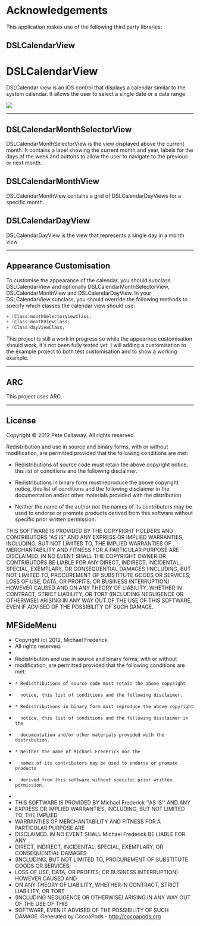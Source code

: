 # Acknowledgements
This application makes use of the following third party libraries:

## DSLCalendarView


# DSLCalendarView

DSLCalendar view is an iOS control that displays a calendar similar to the system calendar. It allows the user to select a single date or a date range.

![](http://github.com/PeteC/DSLCalendarView/raw/images/Screenshot.png)

----

## DSLCalendarMonthSelectorView

DSLCalendarMonthSelectorView is the view displayed above the current month. It contains a label showing the current month and year, labels for the days of the week and buttons to allow the user to navigate to the previous or next month.

## DSLCalendarMonthView

DSLCalendarMonthView contains a grid of DSLCalendarDayViews for a specific month.

## DSLCalendarDayView

DSLCalendarDayView is the view that represents a single day in a month view

----

## Appearance Customisation

To customise the appearance of the calendar, you should subclass DSLCalendarView and optionally DSLCalendarMonthSelectorView, DSLCalendarMonthView and DSLCalendarDayView. In your DSLCalendarView subclass, you should override the following methods to specify which classes the calendar view should use:

```objective-c
+ (Class)monthSelectorViewClass;
+ (Class)monthViewClass;
+ (Class)dayViewClass;
```

This project is still a work in progress so while the appearnce customisation should work, it's not been fully tested yet. I will adding a customisation to the example project to both test customisation and to show a working example.


----

## ARC

This project uses ARC.

---

## License
Copyright © 2012 Pete Callaway. All rights reserved.

Redistribution and use in source and binary forms, with or without modification, are permitted provided that the following conditions are met:

* Redistributions of source code must retain the above copyright notice, this list of conditions and the following disclaimer.

* Redistributions in binary form must reproduce the above copyright notice, this list of conditions and the following disclaimer in the documentation and/or other materials provided with the distribution.

* Neither the name of the author nor the names of its contributors may be used to endorse or promote products derived from this software without specific prior written permission.

THIS SOFTWARE IS PROVIDED BY THE COPYRIGHT HOLDERS AND CONTRIBUTORS “AS IS” AND ANY EXPRESS OR IMPLIED WARRANTIES, INCLUDING, BUT NOT LIMITED TO, THE IMPLIED WARRANTIES OF MERCHANTABILITY AND FITNESS FOR A PARTICULAR PURPOSE ARE DISCLAIMED. IN NO EVENT SHALL THE COPYRIGHT OWNER OR CONTRIBUTORS BE LIABLE FOR ANY DIRECT, INDIRECT, INCIDENTAL, SPECIAL, EXEMPLARY, OR CONSEQUENTIAL DAMAGES (INCLUDING, BUT NOT LIMITED TO, PROCUREMENT OF SUBSTITUTE GOODS OR SERVICES; LOSS OF USE, DATA, OR PROFITS; OR BUSINESS INTERRUPTION) HOWEVER CAUSED AND ON ANY THEORY OF LIABILITY, WHETHER IN CONTRACT, STRICT LIABILITY, OR TORT (INCLUDING NEGLIGENCE OR OTHERWISE) ARISING IN ANY WAY OUT OF THE USE OF THIS SOFTWARE, EVEN IF ADVISED OF THE POSSIBILITY OF SUCH DAMAGE.

## MFSideMenu

* Copyright (c) 2012, Michael Frederick
* All rights reserved.
*
* Redistribution and use in source and binary forms, with or without
* modification, are permitted provided that the following conditions are met:
*     * Redistributions of source code must retain the above copyright
*       notice, this list of conditions and the following disclaimer.
*     * Redistributions in binary form must reproduce the above copyright
*       notice, this list of conditions and the following disclaimer in the
*       documentation and/or other materials provided with the distribution.
*     * Neither the name of Michael Frederick nor the
*       names of its contributors may be used to endorse or promote products
*       derived from this software without specific prior written permission.
*
* THIS SOFTWARE IS PROVIDED BY Michael Frederick ''AS IS'' AND ANY
* EXPRESS OR IMPLIED WARRANTIES, INCLUDING, BUT NOT LIMITED TO, THE IMPLIED
* WARRANTIES OF MERCHANTABILITY AND FITNESS FOR A PARTICULAR PURPOSE ARE
* DISCLAIMED. IN NO EVENT SHALL Michael Frederick BE LIABLE FOR ANY
* DIRECT, INDIRECT, INCIDENTAL, SPECIAL, EXEMPLARY, OR CONSEQUENTIAL DAMAGES
* (INCLUDING, BUT NOT LIMITED TO, PROCUREMENT OF SUBSTITUTE GOODS OR SERVICES;
* LOSS OF USE, DATA, OR PROFITS; OR BUSINESS INTERRUPTION) HOWEVER CAUSED AND
* ON ANY THEORY OF LIABILITY, WHETHER IN CONTRACT, STRICT LIABILITY, OR TORT
* (INCLUDING NEGLIGENCE OR OTHERWISE) ARISING IN ANY WAY OUT OF THE USE OF THIS
* SOFTWARE, EVEN IF ADVISED OF THE POSSIBILITY OF SUCH DAMAGE.
Generated by CocoaPods - http://cocoapods.org
